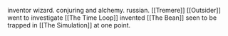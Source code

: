 inventor wizard. conjuring and alchemy. russian. 
[[Tremere]]
[[Outsider]]
went to investigate [[The Time Loop]]
invented [[The Bean]]
seen to be trapped in [[The Simulation]] at one point.